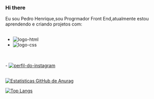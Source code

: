### Hi there

Eu sou Pedro Henrique,sou Progrmador Front End,atualmente estou aprendendo e criando projetos com:
<br>
<br>

- <img src="https://img.shields.io/badge/HTML5-E34F26?style=for-the-badge&logo=html5&logoColor=white" alt="logo-html"/>

- <img src="https://img.shields.io/badge/CSS3-1572B6?style=for-the-badge&logo=css3&logoColor=white" alt="logo-css"/>
<br>
<br>
- <a href="https://www.instagram.com/pedrohuenrique10/"> <img src="https://img.shields.io/badge/Instagram-E4405F?style=for-the-badge&logo=instagram&logoColor=white" alt="perfil-do-instagram"/></a>
<br>
<br>





[![Estatísticas GitHub de Anurag](https://github-readme-stats.vercel.app/api?username=pedrohenrique91)](https://github.com/anuraghazra/github-readme-stats)



[![Top Langs](https://github-readme-stats.vercel.app/api/top-langs/?username=pedrohenrique91)](https://github.com/anuraghazra/github-readme-stats)
